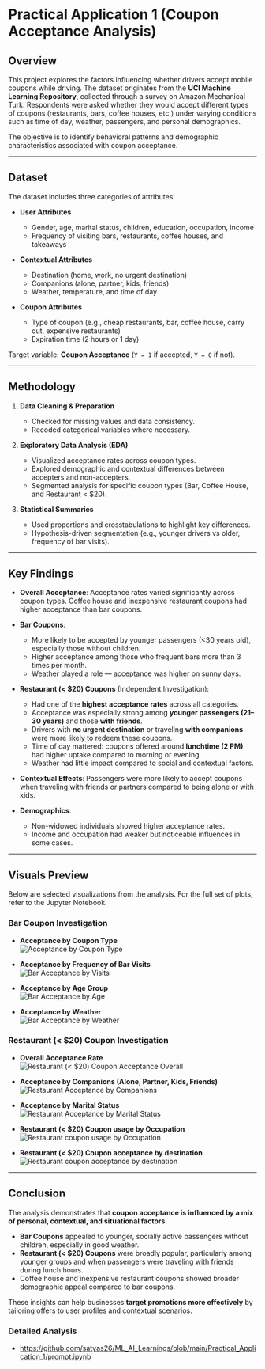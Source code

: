 # Practical Application 1 (Coupon Acceptance Analysis)  

## Overview  
This project explores the factors influencing whether drivers accept mobile coupons while driving. The dataset originates from the **UCI Machine Learning Repository**, collected through a survey on Amazon Mechanical Turk. Respondents were asked whether they would accept different types of coupons (restaurants, bars, coffee houses, etc.) under varying conditions such as time of day, weather, passengers, and personal demographics.  

The objective is to identify behavioral patterns and demographic characteristics associated with coupon acceptance.  

---

## Dataset  
The dataset includes three categories of attributes:  

- **User Attributes**  
  - Gender, age, marital status, children, education, occupation, income  
  - Frequency of visiting bars, restaurants, coffee houses, and takeaways  

- **Contextual Attributes**  
  - Destination (home, work, no urgent destination)  
  - Companions (alone, partner, kids, friends)  
  - Weather, temperature, and time of day  

- **Coupon Attributes**  
  - Type of coupon (e.g., cheap restaurants, bar, coffee house, carry out, expensive restaurants)  
  - Expiration time (2 hours or 1 day)  

Target variable: **Coupon Acceptance** (`Y = 1` if accepted, `Y = 0` if not).  

---

## Methodology  
1. **Data Cleaning & Preparation**  
   - Checked for missing values and data consistency.  
   - Recoded categorical variables where necessary.  

2. **Exploratory Data Analysis (EDA)**  
   - Visualized acceptance rates across coupon types.  
   - Explored demographic and contextual differences between accepters and non-accepters.  
   - Segmented analysis for specific coupon types (Bar, Coffee House, and Restaurant < $20).  

3. **Statistical Summaries**  
   - Used proportions and crosstabulations to highlight key differences.  
   - Hypothesis-driven segmentation (e.g., younger drivers vs older, frequency of bar visits).  

---

## Key Findings  
- **Overall Acceptance**: Acceptance rates varied significantly across coupon types. Coffee house and inexpensive restaurant coupons had higher acceptance than bar coupons.  

- **Bar Coupons**:  
  - More likely to be accepted by younger passengers (<30 years old), especially those without children.  
  - Higher acceptance among those who frequent bars more than 3 times per month.  
  - Weather played a role — acceptance was higher on sunny days.  

- **Restaurant (< $20) Coupons** (Independent Investigation):  
  - Had one of the **highest acceptance rates** across all categories.  
  - Acceptance was especially strong among **younger passengers (21–30 years)** and those **with friends**.  
  - Drivers with **no urgent destination** or traveling **with companions** were more likely to redeem these coupons.  
  - Time of day mattered: coupons offered around **lunchtime (2 PM)** had higher uptake compared to morning or evening.  
  - Weather had little impact compared to social and contextual factors.  

- **Contextual Effects**: Passengers were more likely to accept coupons when traveling with friends or partners compared to being alone or with kids.  

- **Demographics**:  
  - Non-widowed individuals showed higher acceptance rates.  
  - Income and occupation had weaker but noticeable influences in some cases.  

---

## Visuals Preview  

Below are selected visualizations from the analysis. For the full set of plots, refer to the Jupyter Notebook.  

### Bar Coupon Investigation  

- **Acceptance by Coupon Type**  
  ![Acceptance by Coupon Type](/Practical_Application_1/images/bar_plot_coupon_type_accepted.png)  
  
- **Acceptance by Frequency of Bar Visits**  
  ![Bar Acceptance by Visits](/Practical_Application_1/images/bar_coupon_freq_bar_visits.png)  

- **Acceptance by Age Group**  
  ![Bar Acceptance by Age](/Practical_Application_1/images/bar_coupon_accept_age.png)  

- **Acceptance by Weather**  
  ![Bar Acceptance by Weather](/Practical_Application_1/images/histogram_temperature_accepted.png)  


### Restaurant (< $20) Coupon Investigation  

- **Overall Acceptance Rate**  
  ![Restaurant (< $20) Coupon Acceptance Overall](/Practical_Application_1/images/restaurant_coupon_acceptance.png)  

- **Acceptance by Companions (Alone, Partner, Kids, Friends)**  
  ![Restaurant Acceptance by Companions](/Practical_Application_1/images/restaurant_coupon_occupancy.png)  

- **Acceptance by Marital Status**  
  ![Restaurant Acceptance by Marital Status](/Practical_Application_1/images/restaurant_coupon_marital_status.png)

- **Restaurant (< $20) Coupon usage by Occupation**  
  ![Restaurant coupon usage by Occupation](/Practical_Application_1/images/restaurant_coupon_gender_occupation.png)

- **Restaurant (< $20) Coupon acceptance by destination**  
  ![Restaurant coupon acceptance by destination](/Practical_Application_1/images/restaurant_coupon_destination.png)   

---

## Conclusion  
The analysis demonstrates that **coupon acceptance is influenced by a mix of personal, contextual, and situational factors**.  

- **Bar Coupons** appealed to younger, socially active passengers without children, especially in good weather.  
- **Restaurant (< $20) Coupons** were broadly popular, particularly among younger groups and when passengers were traveling with friends during lunch hours.  
- Coffee house and inexpensive restaurant coupons showed broader demographic appeal compared to bar coupons.  

These insights can help businesses **target promotions more effectively** by tailoring offers to user profiles and contextual scenarios.  

### Detailed Analysis
- https://github.com/satyas26/ML_AI_Learnings/blob/main/Practical_Application_1/prompt.ipynb